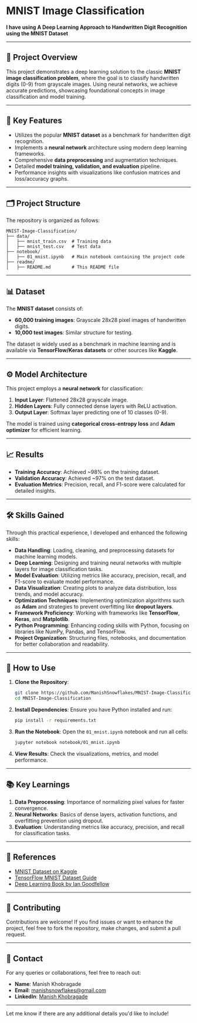 # **MNIST Image Classification**

**I have using A Deep Learning Approach to Handwritten Digit Recognition using the MNIST Dataset**

---

## **📌 Project Overview**
This project demonstrates a deep learning solution to the classic **MNIST image classification problem**, where the goal is to classify handwritten digits (0-9) from grayscale images. Using neural networks, we achieve accurate predictions, showcasing foundational concepts in image classification and model training.

---

## **🌟 Key Features**
- Utilizes the popular **MNIST dataset** as a benchmark for handwritten digit recognition.
- Implements a **neural network** architecture using modern deep learning frameworks.
- Comprehensive **data preprocessing** and augmentation techniques.
- Detailed **model training, validation, and evaluation** pipeline.
- Performance insights with visualizations like confusion matrices and loss/accuracy graphs.

---

## **🗂 Project Structure**
The repository is organized as follows:

```
MNIST-Image-Classification/
├── data/
│   ├── mnist_train.csv  # Training data
│   ├── mnist_test.csv   # Test data
├── notebook/
│   ├── 01_mnist.ipynb   # Main notebook containing the project code
├── readme/
│   ├── README.md        # This README file
```

---

## **📊 Dataset**
The **MNIST dataset** consists of:
- **60,000 training images**: Grayscale 28x28 pixel images of handwritten digits.
- **10,000 test images**: Similar structure for testing.
  
The dataset is widely used as a benchmark in machine learning and is available via **TensorFlow/Keras datasets** or other sources like **Kaggle**.

---

## **⚙️ Model Architecture**
This project employs a **neural network** for classification:
1. **Input Layer**: Flattened 28x28 grayscale image.
2. **Hidden Layers**: Fully connected dense layers with ReLU activation.
3. **Output Layer**: Softmax layer predicting one of 10 classes (0-9).

The model is trained using **categorical cross-entropy loss** and **Adam optimizer** for efficient learning.

---

## **📈 Results**
- **Training Accuracy**: Achieved ~98% on the training dataset.
- **Validation Accuracy**: Achieved ~97% on the test dataset.
- **Evaluation Metrics**: Precision, recall, and F1-score were calculated for detailed insights.

---

## **🛠️ Skills Gained**
Through this practical experience, I developed and enhanced the following skills:
- **Data Handling**: Loading, cleaning, and preprocessing datasets for machine learning models.
- **Deep Learning**: Designing and training neural networks with multiple layers for image classification tasks.
- **Model Evaluation**: Utilizing metrics like accuracy, precision, recall, and F1-score to evaluate model performance.
- **Data Visualization**: Creating plots to analyze data distribution, loss trends, and model accuracy.
- **Optimization Techniques**: Implementing optimization algorithms such as **Adam** and strategies to prevent overfitting like **dropout layers**.
- **Framework Proficiency**: Working with frameworks like **TensorFlow**, **Keras**, and **Matplotlib**.
- **Python Programming**: Enhancing coding skills with Python, focusing on libraries like NumPy, Pandas, and TensorFlow.
- **Project Organization**: Structuring files, notebooks, and documentation for better collaboration and readability.

---

## **🚀 How to Use**
1. **Clone the Repository**:
   ```bash
   git clone https://github.com/ManishSnowflakes/MNIST-Image-Classification.git
   cd MNIST-Image-Classification
   ```
2. **Install Dependencies**:
   Ensure you have Python installed and run:
   ```bash
   pip install -r requirements.txt
   ```

3. **Run the Notebook**:
   Open the `01_mnist.ipynb` notebook and run all cells:
   ```bash
   jupyter notebook notebook/01_mnist.ipynb
   ```
4. **View Results**:
   Check the visualizations, metrics, and model performance.

---

## **📚 Key Learnings**
1. **Data Preprocessing**: Importance of normalizing pixel values for faster convergence.
2. **Neural Networks**: Basics of dense layers, activation functions, and overfitting prevention using dropout.
3. **Evaluation**: Understanding metrics like accuracy, precision, and recall for classification tasks.

---

## **🔗 References**
- [MNIST Dataset on Kaggle](https://www.kaggle.com/c/digit-recognizer)
- [TensorFlow MNIST Dataset Guide](https://www.tensorflow.org/datasets/catalog/mnist)
- [Deep Learning Book by Ian Goodfellow](https://www.deeplearningbook.org/)

---

## **🤝 Contributing**
Contributions are welcome! If you find issues or want to enhance the project, feel free to fork the repository, make changes, and submit a pull request.

---

## **📧 Contact**
For any queries or collaborations, feel free to reach out:
- **Name**: Manish Khobragade
- **Email**: [manishsnowflakes@gmail.com](mailto:manishsnowflakes@gmail.com)
- **LinkedIn**: [Manish Khobragade](https://www.linkedin.com/in/manishkhobragade-itengineer)

---

Let me know if there are any additional details you'd like to include!
